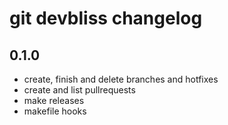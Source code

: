 # git devbliss changelog

## 0.1.0
- create, finish and delete branches and hotfixes
- create and list pullrequests
- make releases
- makefile hooks


